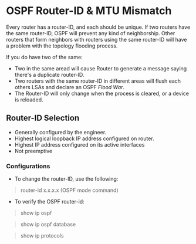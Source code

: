 # OSPF Router-ID & MTU Mismatch

Every router has a router-ID, and each should be unique. If two routers have the same router-ID, OSPF will prevent any kind of neighborship. Other routers that form neighbors with routers using the same router-ID will have a problem with the topology flooding process.

If you do have two of the same:


* Two in the same aread will cause Router to generate a message saying there's a duplicate router-ID.
* Two routers with the same router-ID in different areas will flush each others LSAs and declare an OSPF _Flood War_.
* The Router-ID will only change when the process is cleared, or a device is reloaded.

## Router-ID Selection

* Generally configured by the engineer.
* Highest logical loopback IP address configured on router.
* Highest IP address configured on its active interfaces
* Not preemptive

### Configurations

* To change the router-ID, use the following:

> router-id x.x.x.x (OSPF mode command)

* To verify the OSPF router-id:

> show ip ospf

> show ip ospf database

> show ip protocols
